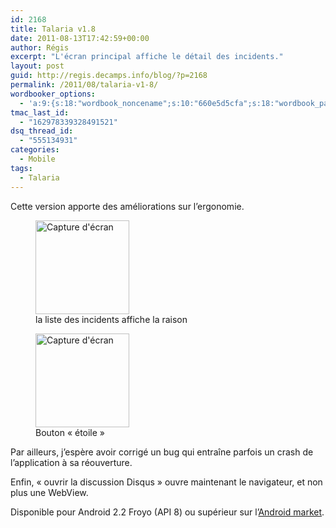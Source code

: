 ```yaml
---
id: 2168
title: Talaria v1.8
date: 2011-08-13T17:42:59+00:00
author: Régis
excerpt: "L'écran principal affiche le détail des incidents."
layout: post
guid: http://regis.decamps.info/blog/?p=2168
permalink: /2011/08/talaria-v1-8/
wordbooker_options:
  - 'a:9:{s:18:"wordbook_noncename";s:10:"660e5d5cfa";s:18:"wordbook_page_post";s:4:"-100";s:18:"wordbook_orandpage";s:1:"2";s:23:"wordbook_default_author";s:1:"1";s:23:"wordbook_extract_length";s:3:"256";s:19:"wordbook_actionlink";s:3:"300";s:18:"wordbook_attribute";s:0:"";s:29:"wordbooker_status_update_text";s:33:"New blog post :  %title% - %link%";s:17:"wordbook_new_post";s:1:"1";}'
tmac_last_id:
  - "162978339328491521"
dsq_thread_id:
  - "555134931"
categories:
  - Mobile
tags:
  - Talaria
---
```

Cette version apporte des améliorations sur l&rsquo;ergonomie.

<div id='gallery-8' class='gallery galleryid-2168 gallery-columns-3 gallery-size-thumbnail'>
  <figure class='gallery-item'> 
  
  <div class='gallery-icon portrait'>
    <a href='http://regis.decamps.info/blog/2011/08/talaria-v1-8/device_list_with_reason/'><img width="150" height="150" src="http://regis.decamps.info/blog/wp-content/uploads/2011/08/device_list_with_reason-150x150.png" class="attachment-thumbnail size-thumbnail" alt="Capture d&#039;écran" aria-describedby="gallery-8-2169" /></a>
  </div><figcaption class='wp-caption-text gallery-caption' id='gallery-8-2169'> la liste des incidents affiche la raison </figcaption></figure><figure class='gallery-item'> 
  
  <div class='gallery-icon portrait'>
    <a href='http://regis.decamps.info/blog/2011/08/talaria-v1-8/device_fav_lignes/'><img width="150" height="150" src="http://regis.decamps.info/blog/wp-content/uploads/2011/08/device_fav_lignes-150x150.png" class="attachment-thumbnail size-thumbnail" alt="Capture d&#039;écran" aria-describedby="gallery-8-2170" /></a>
  </div><figcaption class='wp-caption-text gallery-caption' id='gallery-8-2170'> Bouton « étoile » </figcaption></figure>
</div>

Par ailleurs, j&rsquo;espère avoir corrigé un bug qui entraîne parfois un crash de l&rsquo;application à sa réouverture.

Enfin, « ouvrir la discussion Disqus » ouvre maintenant le navigateur, et non plus une WebView.

Disponible pour Android 2.2 Froyo (API&nbsp;8) ou supérieur sur l&rsquo;[Android market](http://goo.gl/ZPHlR "Android market - Talaria").